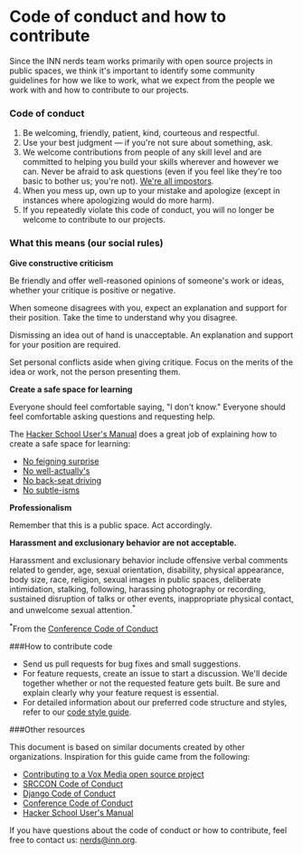 # Code of conduct and how to contribute

Since the INN nerds team works primarily with open source projects in public spaces, we think it's important to identify some community guidelines for how we like to work, what we expect from the people we work with and how to contribute to our projects. 

### Code of conduct

1. Be welcoming, friendly, patient, kind, courteous and respectful.
2. Use your best judgment — if you're not sure about something, ask.
3. We welcome contributions from people of any skill level and are committed to helping you build your skills wherever and however we can. Never be afraid to ask questions (even if you feel like they're too basic to bother us; you're not). [We're all impostors](http://geekfeminism.wikia.com/wiki/Impostor_syndrome).
4. When you mess up, own up to your mistake and apologize (except in instances where apologizing would do more harm).
5. If you repeatedly violate this code of conduct, you will no longer be welcome to contribute to our projects. 


### What this means (our social rules)

**Give constructive criticism**

Be friendly and offer well-reasoned opinions of someone's work or ideas, whether your critique is positive or negative.

When someone disagrees with you, expect an explanation and support for their position. Take the time to understand why you disagree.

Dismissing an idea out of hand is unacceptable. An explanation and support for your position are required.

Set personal conflicts aside when giving critique. Focus on the merits of the idea or work, not the person presenting them.


**Create a safe space for learning**

Everyone should feel comfortable saying, "I don't know." Everyone should feel comfortable asking questions and requesting help.

The [Hacker School User's Manual](https://www.hackerschool.com/manual) does a great job of explaining how to create a safe space for learning:

- [No feigning surprise](https://www.hackerschool.com/manual#no-feigned-surprise)
- [No well-actually's](https://www.hackerschool.com/manual#no-well-actuallys)
- [No back-seat driving](https://www.hackerschool.com/manual#no-backseat-driving)
- [No subtle-isms](https://www.hackerschool.com/manual#no-subtle-isms)
 

**Professionalism**

Remember that this is a public space. Act accordingly.

**Harassment and exclusionary behavior are not acceptable.**

Harassment and exclusionary behavior include offensive verbal comments related to gender, age, sexual orientation, disability, physical appearance, body size, race, religion, sexual images in public spaces, deliberate intimidation, stalking, following, harassing photography or recording, sustained disruption of talks or other events, inappropriate physical contact, and unwelcome sexual attention.<sup>*</sup>

<sup>*</sup>From the [Conference Code of Conduct](http://confcodeofconduct.com/)


###How to contribute code

- Send us pull requests for bug fixes and small suggestions.
- For feature requests, create an issue to start a discussion. We'll decide together whether or not the requested feature gets built. Be sure and explain clearly why your feature request is essential.
- For detailed information about our preferred code structure and styles, refer to our [code style guide](/style-guides/code).


###Other resources

This document is based on similar documents created by other organizations. Inspiration for this guide came from the following:

- [Contributing to a Vox Media open source project](https://github.com/voxmedia/open-source-contribution-guidelines)
- [SRCCON Code of Conduct](http://srccon.org/conduct/)
- [Django Code of Conduct](https://www.djangoproject.com/conduct/)
- [Conference Code of Conduct](http://confcodeofconduct.com/)
- [Hacker School User's Manual](https://www.hackerschool.com/manual#sub-sec-social-rules)

If you have questions about the code of conduct or how to contribute, feel free to contact us: [nerds@inn.org](mailto:nerds@inn.org).
